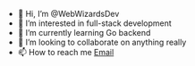 - 👋 Hi, I’m @WebWizardsDev
- 👀 I’m interested in full-stack development
- 🌱 I’m currently learning Go backend
- 💞️ I’m looking to collaborate on anything really
- 📫 How to reach me [Email](web.wizards.software.dev@gmail.com)

<!---
WebWizardsDev/WebWizardsDev is a ✨ special ✨ repository because its `README.md` (this file) appears on your GitHub profile.
You can click the Preview link to take a look at your changes.
--->
